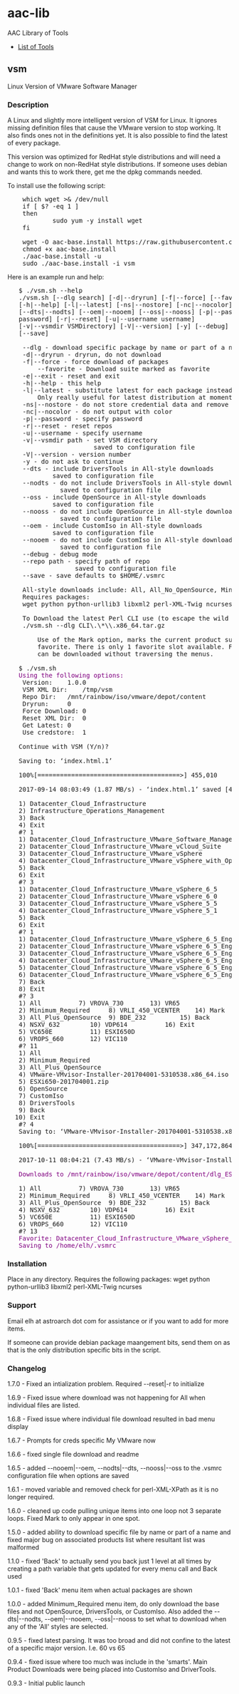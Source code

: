 # aac-lib
AAC Library of Tools

- <a href=https://github.com/Texiwill/aac-lib/tree/master/>List of Tools</a>

## vsm
Linux Version of VMware Software Manager

### Description
A Linux and slightly more intelligent version of VSM for Linux. It ignores
missing definition files that cause the VMware version to stop working. It
also finds ones not in the definitions yet. It is also possible to find
the latest of every package.

This version was optimized for RedHat style distributions and will need
a change to work on non-RedHat style distributions. If someone uses
debian and wants this to work there, get me the dpkg commands needed.

To install use the following script:
<pre>
	which wget >& /dev/null
	if [ $? -eq 1 ]
	then
    		sudo yum -y install wget
	fi
	
	wget -O aac-base.install https://raw.githubusercontent.com/Texiwill/aac-lib/master/base/aac-base.install
	chmod +x aac-base.install
	./aac-base.install -u
	sudo ./aac-base.install -i vsm
</pre>

Here is an example run and help:
<pre>
   $ ./vsm.sh --help
   ./vsm.sh [--dlg search] [-d|--dryrun] [-f|--force] [--favorite] [-e|--exit]
   [-h|--help] [-l|--latest] [-ns|--nostore] [-nc|--nocolor]
   [--dts|--nodts] [--oem|--nooem] [--oss|--nooss] [-p|--password
   password] [-r|--reset] [-u|--username username] 
   [-v|--vsmdir VSMDirectory] [-V|--version] [-y] [--debug] [--repo repopath] 
   [--save]

	--dlg - download specific package by name or part of a name
	-d|--dryrun - dryrun, do not download
	-f|--force - force download of packages
        --favorite - Download suite marked as favorite
	-e|--exit - reset and exit
	-h|--help - this help
	-l|--latest - substitute latest for each package instead of listed
		Only really useful for latest distribution at moment
	-ns|--nostore - do not store credential data and remove if exists
	-nc|--nocolor - do not output with color
	-p|--password - specify password
	-r|--reset - reset repos
	-u|--username - specify username
	-v|--vsmdir path - set VSM directory
	                   saved to configuration file
	-V|--version - version number
	-y - do not ask to continue
	--dts - include DriversTools in All-style downloads
	        saved to configuration file
	--nodts - do not include DriversTools in All-style downloads
	          saved to configuration file
	--oss - include OpenSource in All-style downloads
	        saved to configuration file
	--nooss - do not include OpenSource in All-style downloads
	          saved to configuration file
	--oem - include CustomIso in All-style downloads
	        saved to configuration file
	--nooem - do not include CustomIso in All-style downloads
	          saved to configuration file
	--debug - debug mode
	--repo path - specify path of repo
	              saved to configuration file
	--save - save defaults to $HOME/.vsmrc

	All-style downloads include: All, All_No_OpenSource, Minimum_Required
	Requires packages:
	wget python python-urllib3 libxml2 perl-XML-Twig ncurses

	To Download the latest Perl CLI use (to escape the wild cards):
	./vsm.sh --dlg CLI\.\*\\.x86_64.tar.gz

        Use of the Mark option, marks the current product suite as the
        favorite. There is only 1 favorite slot available. Favorites
        can be downloaded without traversing the menus.

   $ ./vsm.sh
   <span style="color:purple">Using the following options:</span>
   	Version:	1.0.0
   	VSM XML Dir:	/tmp/vsm
   	Repo Dir:	/mnt/rainbow/iso/vmware/depot/content
   	Dryrun:		0
   	Force Download:	0
   	Reset XML Dir:	0
   	Get Latest:	0
   	Use credstore:	1
   
   Continue with VSM (Y/n)?
   
   Saving to: ‘index.html.1’
   
   100%[======================================>] 455,010     1.87MB/s   in 0.2s   
   
   2017-09-14 08:03:49 (1.87 MB/s) - ‘index.html.1’ saved [455010/455010]
   
   1) Datacenter_Cloud_Infrastructure
   2) Infrastructure_Operations_Management
   3) Back
   4) Exit
   #? 1
   1) Datacenter_Cloud_Infrastructure_VMware_Software_Manager
   2) Datacenter_Cloud_Infrastructure_VMware_vCloud_Suite
   3) Datacenter_Cloud_Infrastructure_VMware_vSphere
   4) Datacenter_Cloud_Infrastructure_VMware_vSphere_with_Operations_Management
   5) Back
   6) Exit
   #? 3
   1) Datacenter_Cloud_Infrastructure_VMware_vSphere_6_5
   2) Datacenter_Cloud_Infrastructure_VMware_vSphere_6_0
   3) Datacenter_Cloud_Infrastructure_VMware_vSphere_5_5
   4) Datacenter_Cloud_Infrastructure_VMware_vSphere_5_1
   5) Back
   6) Exit
   #? 1
   1) Datacenter_Cloud_Infrastructure_VMware_vSphere_6_5_English_Desktop
   2) Datacenter_Cloud_Infrastructure_VMware_vSphere_6_5_English_Enterprise
   3) Datacenter_Cloud_Infrastructure_VMware_vSphere_6_5_English_Enterprise_Plus
   4) Datacenter_Cloud_Infrastructure_VMware_vSphere_6_5_English_Essentials
   5) Datacenter_Cloud_Infrastructure_VMware_vSphere_6_5_English_Essentials_Plus
   6) Datacenter_Cloud_Infrastructure_VMware_vSphere_6_5_English_Standard
   7) Back
   8) Exit
   #? 3
   1) All		   7) VROVA_730		  13) VR65
   2) Minimum_Required	   8) VRLI_450_VCENTER	  14) Mark
   3) All_Plus_OpenSource  9) BDE_232		  15) Back
   4) NSXV_632		  10) VDP614		  16) Exit
   5) VC650E		  11) ESXI650D
   6) VROPS_660		  12) VIC110
   #? 11
   1) All
   2) Minimum_Required
   3) All_Plus_OpenSource
   4) VMware-VMvisor-Installer-201704001-5310538.x86_64.iso
   5) ESXi650-201704001.zip
   6) OpenSource
   7) CustomIso
   8) DriversTools
   9) Back
  10) Exit
   #? 4
   Saving to: ‘VMware-VMvisor-Installer-201704001-5310538.x86_64.iso’

   100%[======================================>] 347,172,864 7.70MB/s   in 45s  

   2017-10-11 08:04:21 (7.43 MB/s) - ‘VMware-VMvisor-Installer-201704001-5310538.x86_64.iso’ saved [347172864/347172864]

   <span style="color:purple">Downloads to /mnt/rainbow/iso/vmware/depot/content/dlg_ESXI65U1</span>
   
   1) All		   7) VROVA_730		  13) VR65
   2) Minimum_Required	   8) VRLI_450_VCENTER	  14) Mark
   3) All_Plus_OpenSource  9) BDE_232		  15) Back
   4) NSXV_632		  10) VDP614		  16) Exit
   5) VC650E		  11) ESXI650D
   6) VROPS_660		  12) VIC110
   #? 13
   <span style="color:purple">Favorite: Datacenter_Cloud_Infrastructure_VMware_vSphere_6_5_English_Enterprise_Plus
   Saving to /home/elh/.vsmrc</span>
</pre>

### Installation
Place in any directory. Requires the following packages:
	wget python python-urllib3 libxml2 perl-XML-Twig ncurses

### Support
Email elh at astroarch dot com for assistance or if you want to add
for more items.

If someone can provide debian package maangement bits, send them on as
that is the only distribution specific bits in the script.

### Changelog
1.7.0 - Fixed an intialization problem. Required --reset|-r to initialize

1.6.9 - Fixed issue where download was not happening for All when
individual files are listed.

1.6.8 - Fixed issue where individual file download resulted in bad
menu display

1.6.7 - Prompts for creds specific My VMware now

1.6.6 - fixed single file download and readme

1.6.5 - added --nooem|--oem, --nodts|--dts, --nooss|--oss to the .vsmrc
configuration file when options are saved

1.6.1 - moved variable and removed check for perl-XML-XPath as it is no
longer required.

1.6.0 - cleaned up code pulling unique items into one loop not 3
separate loops. Fixed Mark to only appear in one spot.

1.5.0 - added ability to download specific file by name or part of a
name and fixed major bug on associated products list where resultant
list was malformed

1.1.0 - fixed 'Back' to actually send you back just 1 level at all times
by creating a path variable that gets updated for every menu call and
Back used

1.0.1 - fixed 'Back' menu item when actual packages are shown

1.0.0 - added Minimum_Required menu item, do only download the base files
and not OpenSource, DriversTools, or CustomIso. Also added the
--dts|--nodts, --oem|--nooem, --oss|--nooss to set what to download when
any of the 'All' styles are selected.

0.9.5 - fixed latest parsing. It was too broad and did not confine to
the latest of a specific major version. I.e. 60 vs 65

0.9.4 - fixed issue where too much was include in the 'smarts'. Main
Product Downloads were being placed into CustomIso and DriverTools.

0.9.3 - Initial public launch
